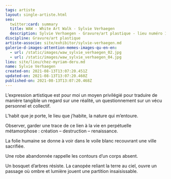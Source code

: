 ```yaml
---
tags: artiste
layout: single-artiste.html
seo:
  twitter:card: summary
  title: WAW - White Art Walk - Sylvie Verhaegen
  description: Sylvie Verhaegen - Gravure/art plastique - lieu numéro 15
discipline: Gravure/art plastique
artiste-associe: site/exhibitor/sylvie-verhaegen.md
galerie-d-images-attention-memes-images-qu-en-en:
  - url: /static/images/waw_sylvie_verhaegen_02.jpg
  - url: /static/images/waw_sylvie_verhaegen_04.jpg
lieu: site/lieu/chez-myriam-deru.md
name: Sylvie Verhaegen
created-on: 2021-08-13T13:07:20.451Z
updated-on: 2021-08-13T13:07:20.460Z
published-on: 2021-08-13T13:07:20.468Z
---
```

<!--StartFragment-->

L’expression artistique est pour moi un moyen privilégié pour traduire de manière tangible un regard sur une réalité, un questionnement sur un vécu personnel et collectif.

L’habit que je porte, le lieu que j’habite, la nature qui m’entoure.

Observer, garder une trace de ce lien à la vie en perpétuelle métamorphose : création – destruction – renaissance.

La folie humaine se donne à voir dans le voile blanc recouvrant une ville sacrifiée.

Une robe abandonnée rappelle les contours d’un corps absent. 

Un bosquet d’arbres résiste. La canopée reliant la terre au ciel, ouvre un passage où ombre et lumière jouent une partition insaisissable.



<!--EndFragment-->